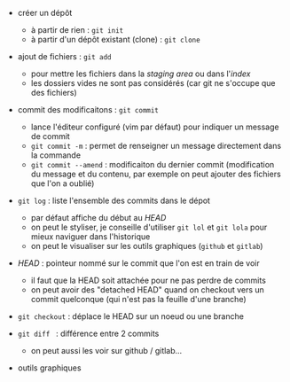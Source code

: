 * créer un dépôt 
    * à partir de rien : `git init`
    * à partir d'un dépôt existant (clone) : `git clone`

* ajout de fichiers : `git add`
    * pour mettre les fichiers dans la *staging area*  ou dans l'*index*
    * les dossiers vides ne sont pas considérés (car git ne s'occupe que des fichiers)

* commit des modificaitons : `git commit`
    * lance l'éditeur configuré (vim par défaut) pour indiquer un message de commit 
    * `git commit -m` : permet de renseigner un message directement dans la commande
    * `git commit --amend` : modificaiton du dernier commit (modification du message et du contenu, par exemple on peut ajouter des fichiers que l'on a oublié)

* `git log` : liste l'ensemble des commits dans le dépot
    * par défaut affiche du début au *HEAD* 
    * on peut le styliser, je conseille d'utiliser `git lol` et `git lola` pour mieux naviguer dans l'historique
    * on peut le visualiser sur les outils graphiques (`github` et `gitlab`)

* *HEAD* : pointeur nommé sur le commit que l'on est en train de voir 
    * il faut que la HEAD soit attachée pour ne pas perdre de commits 
    * on peut avoir des "detached HEAD" quand on checkout vers un commit quelconque (qui n'est pas la feuille d'une branche) 

* `git checkout` : déplace le HEAD sur un noeud ou une branche 

* `git diff ` : différence entre 2 commits 
    * on peut aussi les voir sur github / gitlab... 

* outils graphiques 
